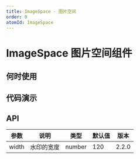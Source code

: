 ```yaml
---
title: ImageSpace - 图片空间
order: 0
atomId: ImageSpace
---
```


# ImageSpace 图片空间组件

## 何时使用

## 代码演示
<code iframe="650"  title="基本使用" description="基本的图片空间展示" src="./demos/basic.tsx" ></code>

## API

| 参数  | 说明       | 类型   | 默认值 | 版本  |
| ----- | ---------- | ------ | ------ | ----- |
| width | 水印的宽度 | number | 120    | 2.2.0 |
